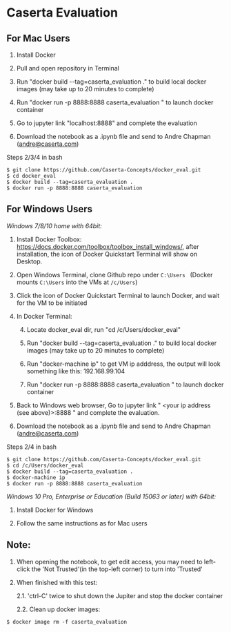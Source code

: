 # Caserta Evaluation

## For Mac Users
1. Install Docker

2. Pull and open repository in Terminal
3. Run "docker build --tag=caserta_evaluation ." to build local docker images (may take up to 20 minutes to complete)
4. Run "docker run -p 8888:8888 caserta_evaluation " to launch docker container
5. Go to jupyter link "localhost:8888" and complete the evaluation
6. Download the notebook as a .ipynb file and send to Andre Chapman (andre@caserta.com)

Steps 2/3/4 in bash
```
$ git clone https://github.com/Caserta-Concepts/docker_eval.git
$ cd docker_eval
$ docker build --tag=caserta_evaluation .
$ docker run -p 8888:8888 caserta_evaluation 
```

## For Windows Users

*Windows 7/8/10 home with 64bit:*
1. Install Docker Toolbox: https://docs.docker.com/toolbox/toolbox_install_windows/, after installation, the icon of Docker Quickstart Terminal will show on Desktop.

2. Open Windows Terminal, clone Github repo under `C:\Users ` (Docker mounts `C:\Users` into the VMs at `/c/Users`)

3. Click the icon of Docker Quickstart Terminal to launch Docker, and wait for the VM to be initiated 

4. In Docker Terminal:

    4. Locate docker_eval dir, run "cd /c/Users/docker_eval"
    
    5. Run "docker build --tag=caserta_evaluation ." to build local docker images (may take up to 20 minutes to complete)
    
    6. Run "docker-machine ip" to get VM ip adddress, the output will look something like this: 192.168.99.104 
    
    7. Run "docker run -p 8888:8888 caserta_evaluation " to launch docker container

5. Back to Windows web browser, Go to jupyter link "  <your ip address (see above)>:8888  " and complete the evaluation.

6. Download the notebook as a .ipynb file and send to Andre Chapman (andre@caserta.com)

Steps 2/4 in bash
```
$ git clone https://github.com/Caserta-Concepts/docker_eval.git
$ cd /c/Users/docker_eval
$ docker build --tag=caserta_evaluation .
$ docker-machine ip
$ docker run -p 8888:8888 caserta_evaluation 
```

*Windows 10 Pro, Enterprise or Education (Build 15063 or later) with 64bit:*

1. Install Docker for Windows

2. Follow the same instructions as for Mac users

## Note: 

1. When opening the notebook, to get edit access, you may need to left-click the 'Not Trusted'(in the top-left corner) to turn into 'Trusted'
1. When finished with this test:

      2.1. 'ctrl-C' twice to shut down the Jupiter and stop the docker container

      2.2. Clean up docker images:
```buildoutcfg
$ docker image rm -f caserta_evaluation
```